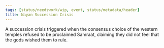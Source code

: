 ```yaml
---
tags: [status/needswork/wip, event, status/metadata/header]
title: Nayan Succession Crisis
---
```


A succession crisis triggered when the consensus choice of the western temples refused to be proclaimed Samraat, claiming they did not feel that the gods wished them to rule. 